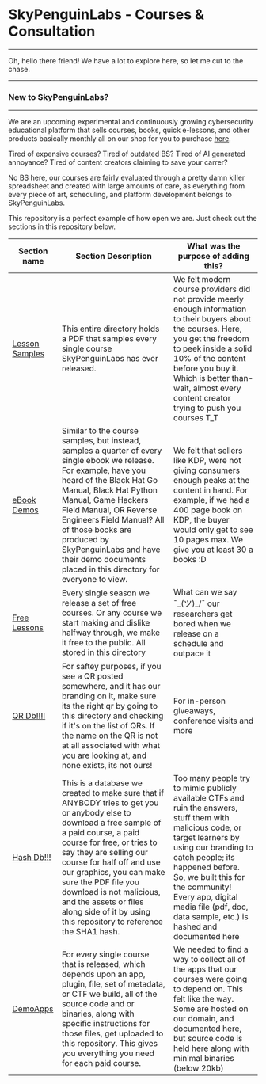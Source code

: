 # SkyPenguinLabs - Courses & Consultation
---

Oh, hello there friend! We have a lot to explore here, so let me cut to the chase.

---
### New to SkyPenguinLabs?
---

We are an upcoming experimental and continuously growing cybersecurity educational platform that sells courses, books, quick e-lessons, and other products basically monthly all on our shop for you to purchase [here](skypenguinlabs.etsy.com). 

Tired of expensive courses?
Tired of outdated BS?
Tired of AI generated annoyance?
Tired of content creators claiming to save your carrer?

No BS here, our courses are fairly evaluated through a pretty damn killer spreadsheet and created with large amounts of care, as everything from every piece of art, scheduling, and platform development belongs to SkyPenguinLabs. 

This repository is a perfect example of how open we are. Just check out the sections in this repository below.

| Section name | Section Description | What was the purpose of adding this? | 
| ------------ | ------------------- | ------------------------------------ | 
| [Lesson Samples](./CourseSamples) | This entire directory holds a PDF that samples every single course SkyPenguinLabs has ever released. | We felt modern course providers did not provide meerly enough information to their buyers about the courses. Here, you get the freedom to peek inside a solid 10% of the content before you buy it.  Which is better than- wait, almost every content creator trying to push you courses T_T 
| [eBook Demos](./EbookSamples) | Similar to the course samples, but instead, samples a quarter of every single ebook we release. For example, have you heard of the Black Hat Go Manual, Black Hat Python Manual, Game Hackers Field Manual, OR Reverse Engineers Field Manual? All of those books are produced by SkyPenguinLabs and have their demo documents placed in this directory for everyone to view. | We felt that sellers like KDP, were not giving consumers enough peaks at the content in hand. For example, if we had a 400 page book on KDP, the buyer would only get to see 10 pages max. We give you at least 30 a books :D | 
| [Free Lessons](./Free_Lessons) | Every single season we release a set of free courses. Or any course we start making and dislike halfway through, we make it free to the public. All stored in this directory | What can we say ¯\_(ツ)_/¯ our researchers get bored when we release on a schedule and outpace it 
| [QR Db!!!!](./QRs) | For saftey purposes, if you see a QR posted somewhere, and it has our branding on it, make sure its the right qr by going to this directory and checking if it's on the list of QRs. If the name on the QR is not at all associated with what you are looking at, and none exists, its not ours! | For in-person giveaways, conference visits and more
| [Hash Db!!!](./CourseResources/HelpUsFightPiracy) | This is a database we created to make sure that if ANYBODY tries to get you or anybody else to download a free sample of a paid course, a paid course for free, or tries to say they are selling our course for half off and use our graphics, you can make sure the PDF file you download  is not malicious, and the assets or files along side of it by using this repository to reference the SHA1 hash. | Too many people try to mimic publicly available CTFs and ruin the answers, stuff them with malicious code, or target learners by using our branding to catch people; its happened before. So, we built this for the community! Every app, digital media file (pdf, doc, data sample, etc.) is hashed and documented here 
| [DemoApps](./DemoApps) | For every single course that is released, which depends upon an app, plugin, file, set of metadata, or CTF we build, all of the source code and or binaries, along with specific instructions for those files, get uploaded to this repository. This gives you everything you need for each paid course. | We needed to find a way to collect all of the apps that our courses were going to depend on. This felt like the way. Some are hosted on our domain, and documented here, but source code is held here along with minimal binaries (below 20kb) 

